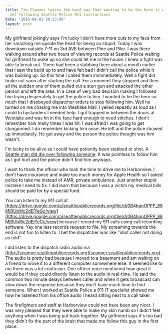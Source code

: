 ```yaml
---
title: Tim Clemans learns the hard way that wanting to be the hero is no excuse for
  not following Seattle Police 911 instructions
date: '2016-09-01 20:23:00'
layout: post
---
```

My girlfriend jokingly says I'm lucky I don't have more cuts to my face from her smacking me upside the head for being so stupid. Today I was downtown outside 7-11 on 3rd AVE between Pine and Pike. I was there walking around after two hours of viewing records at Seattle Police waiting for girlfriend to wake up so she could let me in the house. I knew a fight was able to break out. There had been a stabbing there about a month earlier that I saw the build up to and have felt bad I didn't call the police while it was building up. So this time I called them immmediately. Well a fight did brake out soon after starting the call. For a moment they stopped and then all the sudden one of them pulled out a stun gun and attacked the other person and left the area. In a case of very bad decision making I followed him trying desperately to get the police to him. I wanted to be the hero so much that I disobeyed dispatcher orders to stop following him. Well he turned on me chasing me into Westlake Mall. I yelled repeatly as loud as I could to bystanders I needed help. I got trapped in between the doors at Westlake and was hit in the face hard enough to need stitches. I don't remember how many times I was hit. I was afraid I was going to get stungunned. I do remember kicking him once. He left and the police showed up immediately. He got away and the person the police thought was him wasn't.

I'm lucky to be alive as I could have potiently been stabbed or shot. A [Seattle man did die over following someone](http://seattlish.com/post/102384770376/danny-westneats-911-dispatcher-really-not-kidding). It was pointless to follow him as I got hurt and the police didn't find him anyways. 

I want to thank the officer who took the time to drive me to Harborview. I don't have insurance and make too much money for Apple Health so I asked police to take me instead of AMR, private ambulance. Just another stupid mistake I need to fix. I did learn that because I was a victim my medical bills should be paid for by a special fund.

You can listen to my 911 call at [https://drive.google.com/a/seattlepublicrecords.org/file/d/0B4hqoOPPP_88MjBUbWc2dElYeGc/view](https://drive.google.com/a/seattlepublicrecords.org/file/d/0B4hqoOPPP_88MjBUbWc2dElYeGc/view) because I record my 911 calls using call recording software. Yay one less records request to file. My screaming towards the end is not fun to listen to. I bet the dispatcher was like "idiot caller not doing as told". 

I did listen to the dispatch radio audio via [http://scanner.seattlepublicrecords.org](scanner.seattlepublicrecords.org). The audio is pretty bad because I moved to a basement and am waiting on a friend to move it to a different computer somewhere else. It seemed like to me there was a lot confusion. One officer once mentioned how great it would be if they could directly listen to the audio in real-time. He said the common two minute delays between caller and when it gets broadcast can slow down the response because they don't have much time to find someone. When I worked at Seattle Police a 911 IT specialist showed me how he listened from his office audio I heard sitting next to a call taker. 

The firefighters and staff at Harborview could not have been any nicer. I was very pleased that they were able to make my skin numb so I didn't feel anything when I was being put back together. My girlfriend says it's too bad they didn't fix the part of the brain that made me follow this guy in the first place.
